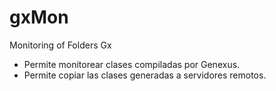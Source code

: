 gxMon
=====

Monitoring of Folders Gx

- Permite monitorear clases compiladas por Genexus.
- Permite copiar las clases generadas a servidores remotos.
